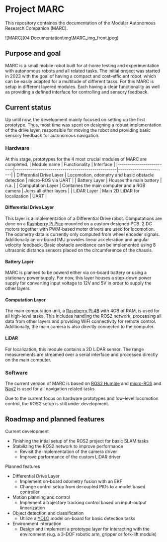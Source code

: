 # Project MARC
This repository containes the documentation of the Modular Autonomous Research Companion (MARC).

![MARC](04 Documentation\img\MARC_img_front.jpeg)

## Purpose and goal
MARC is a small mobile robot built for at-home testing and experimentation with autonomous robots and all related tasks.
The initial project was started in 2023 with the goal of having a compact and cost-efficient robot, which can be easily adapted for a multitude of different tasks. For this MARC is setup in different layered modules. Each having a clear functionality as well as providing a defined interface for controlling and sensory feedback.

## Current status
Up until now, the development mainly focused on setting up the first prototype. Thus, most time was spent on designing a robust implementation of the drive layer, responsible for moving the robot and providing basic sensory feedback for autonomous navigation.

### Hardware
At this stage, prototypes for the 4 most crucial modules of MARC are completed.
| Module name              | Functionality                                     | Interface              |
|--------------------------|---------------------------------------------------|------------------------|
| Differential Drive Layer | Locomotion, odometry and basic obstacle detection | micro-ROS via UART     |
| Battery Layer            | Houses the main battery                           | n.a.                   |
| Computation Layer        | Containes the main computer and a RGB camera      | Joins all other layers |
| LiDAR Layer              | Main 2D LiDAR for localization                    | UART                   |

#### Differential Drive Layer
This layer is a implementation of a Differential Drive robot. Computations are done on a [Raspberry Pi Pico](https://www.raspberrypi.com/products/raspberry-pi-pico/) mounted on a custom designed PCB. 2 DC motors together with PWM-based motor drivers are used for locomotion. 
The odometry data is currently only computed from wheel encoder signals. Additionally an on-board IMU provides linear acceleration and angular velocity feedback. 
Basic obstacle avoidance can be implemented using 8 ultrasonic distance sensors placed on the circumference of the chassis.

#### Battery Layer
MARC is planned to be powerd either via on-board battery or using a stationary power supply. For now, this layer houses a step-down power supply for converting input voltage to 12V and 5V in order to supply the other layers.

#### Computation Layer
The main computation unit, a [Raspberry Pi 4B](https://www.raspberrypi.com/products/raspberry-pi-4-model-b/) with 4GB of RAM, is used for all high-level tasks. This includes handling the ROS2 network, processing all data from other layers and providing WIFI connectivity for remote control. Additionally, the main camera is also directly connected to the computer. 

#### LiDAR
For localization, this module contains a 2D LiDAR sensor. The range measurements are streamed over a serial interface and processed directly on the main computer.


### Software
The current version of MARC is based on [ROS2 Humble]( https://docs.ros.org/en/humble/index.html) and [micro-ROS]( https://micro.ros.org/) and [Nav2]( https://navigation.ros.org/) is used for all navigation related tasks.

Due to the current focus on hardware prototypes and low-level locomotion control, the ROS2 setup is still under development.

## Roadmap and planned features

Current development

*   Finishing the intial setup of the ROS2 project for basic SLAM tasks
*   Stabilizing the ROS2 network to improve performance
    *   Revisit the implementation of the camera driver
    *   Improve performance of the custom LiDAR driver
  
Planned features
*   Differential Drive Layer
    *   Implement on-board odometry fusion with an EKF
    *   Change control setup from decoupled PIDs to a model based controller
*   Motion planning and control
    * Implement a trajectory tracking control based on input-output linearization
*   Object detection and classification
    *    Utilize a [YOLO](https://github.com/ultralytics/ultralytics) model on-board for basic detection tasks  
*   Environment interaction
    *   Design and implement a prototype layer for interacting with the environment (e.g. a 3-DOF robotic arm, gripper or fork-lift module)
